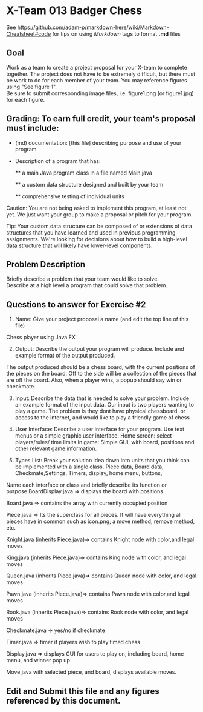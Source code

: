 # X-Team 013 Badger Chess

See https://github.com/adam-p/markdown-here/wiki/Markdown-Cheatsheet#code for tips on using *Markdown* tags to format __.md__ files

## Goal

Work as a team to create a project proposal for your X-team to complete together.
The project does not have to be extremely difficult,
but there must be work to do for each member of your team.
You may reference figures using "See figure 1".  
Be sure to submit corresponding image files, i.e. figure1.png (or figure1.jpg) for each figure.

## Grading: To earn full credit, your team's proposal must include:

* (md) documentation: [this file] describing purpose and use of your program

* Description of a program that has:

  ** a main Java program class in a file named Main.java
  
  ** a custom data structure designed and built by your team
  
  ** comprehensive testing of individual units
  
 Caution: You are not being asked to implement this program, at least not yet. 
 We just want your group to make a proposal or pitch for your program.
 
 Tip: Your custom data structure can be composed of or extensions of data structures that you have learned and used in previous programming assignments.  We're looking for decisions about how to build a high-level data structure that will likely have lower-level components.

## Problem Description

Briefly describe a problem that your team would like to solve.  
Describe at a high level a program that could solve that problem.

## Questions to answer for Exercise #2

1. Name: Give your project proposal a name (and edit the top line of this file)

Chess player using Java FX

2. Output: Describe the output your program will produce.  Include and example format of the output produced.

The output produced should be a chess board, with the current positions of the pieces on the board. Off to the side will be a collection of the pieces that are off the board. Also, when a player wins, a popup should say win or checkmate.

3. Input: Describe the data that is needed to solve your problem. Include an example format of the input data.
Our input is two players wanting to play a game. The problem is they dont have physical chessboard, or access to the internet, and would like to play a friendly game of chess


4. User Interface: Describe a user interface for your program.  Use text menus or a simple graphic user interface.
Home screen: select players/rules/ time limits
In game: Simple GUI, with board, positions and other relevant game information.

5. Types List: Break your solution idea down into units that you think can be implemented with a single class.
Piece data, Board data, Checkmate,Settings, Timers, display, home menu, buttons,

Name each interface or class and briefly describe its function or purpose.BoardDisplay.java => displays the board with positions

Board.java => contains the array with currently occupied position

Piece.java => Its the superclass for all pieces. It will have everything all pieces have in common such as icon.png, a move method, remove method, etc. 

Knight.java (inherits Piece.java)=> contains Knight node with color,and legal moves

King.java (inherits Piece.java)=> contains King node with color, and legal moves

Queen.java (inherits Piece.java)=> contains Queen node with color, and legal moves

Pawn.java (inherits Piece.java)=> contains Pawn node with color,and legal moves

Rook.java (inherits Piece.java)=> contains Rook node with color, and legal moves

Checkmate.java => yes/no if checkmate

Timer.java => timer if players wish to play timed chess

Display.java => displays GUI for users to play on, including board, home menu, and winner pop up

Move.java with selected piece, and board, displays available moves.


## Edit and Submit this file and any figures referenced by this document.

